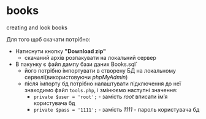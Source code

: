 # books
creating and look books

Для того щоб скачати потрібно:
* Натиснути кнопку __"Download zip"__
    * скачаний архів розпакувати на локальний сервер
* В пакунку є файл дампу бази даних  Books.sql`
    * його потрібно імпортувати в створену БД на локальному сервелі(використовуючи *phpMyAdmin*)
    * після імпорту бд потрібно налаштувати підключення до неї знаходимо файл `tools.php`, і змінюємо наступні значення:
        * `private $user = 'root';` - замість _root_ вписати ім’я користувача бд
        * `private $pass = '1111';` - замість _1111_ - пароль користувача бд
